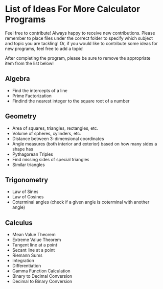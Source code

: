 # List of Ideas For More Calculator Programs
Feel free to contribute! Always happy to receive new contributions. Please remember to place files under the correct folder to specify which subject and topic you are tackling! Or, if you would like to contribute some ideas for new programs, feel free to add a topic!

After completing the program, please be sure to remove the appropriate item from the list below!
## Algebra
- Find the intercepts of a line
- Prime Factorization
- Findind the nearest integer to the square root of a number
## Geometry
- Area of squares, triangles, rectangles, etc.
- Volume of spheres, cylinders, etc.
- Distance between 3-dimensional coordinates
- Angle measures (both interior and exterior) based on how many sides a shape has
- Pythagorean Triples
- Find missing sides of special triangles
- Similar triangles
## Trigonometry
- Law of Sines
- Law of Cosines
- Coterminal angles (check if a given angle is coterminal with another angle)
## Calculus
 - Mean Value Theorem
 - Extreme Value Theorem
 - Tangent line at a point
 - Secant line at a point
 - Riemann Sums
 - Integration
 - Differentiation
 - Gamma Function Calculation
 - Binary to Decimal Conversion
 - Decimal to Binary Conversion
 
